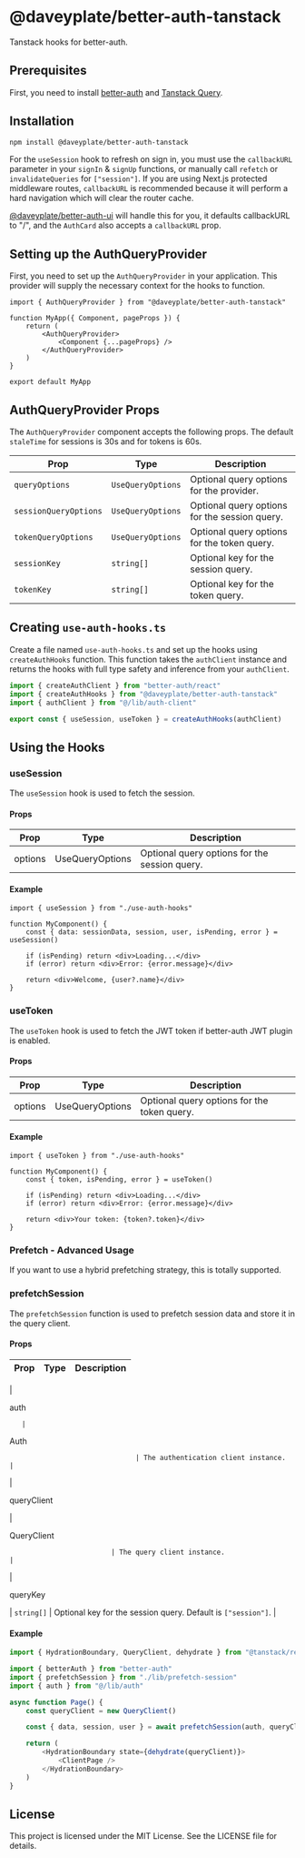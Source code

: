 # @daveyplate/better-auth-tanstack

Tanstack hooks for better-auth.

## Prerequisites

First, you need to install [better-auth](https://better-auth.com) and [Tanstack Query](https://tanstack.com/query).

## Installation

```sh
npm install @daveyplate/better-auth-tanstack
```

For the `useSession` hook to refresh on sign in, you must use the `callbackURL` parameter in your `signIn` & `signUp` functions, or manually call `refetch` or `invalidateQueries` for `["session"]`. If you are using Next.js protected middleware routes, `callbackURL` is recommended because it will perform a hard navigation which will clear the router cache.

[@daveyplate/better-auth-ui](https://github.com/daveyplate/better-auth-ui) will handle this for you, it defaults callbackURL to "/", and the `AuthCard` also accepts a `callbackURL` prop.

## Setting up the AuthQueryProvider

First, you need to set up the `AuthQueryProvider` in your application. This provider will supply the necessary context for the hooks to function.

```tsx
import { AuthQueryProvider } from "@daveyplate/better-auth-tanstack"

function MyApp({ Component, pageProps }) {
    return (
        <AuthQueryProvider>
            <Component {...pageProps} />
        </AuthQueryProvider>
    )
}

export default MyApp
```

## AuthQueryProvider Props

The `AuthQueryProvider` component accepts the following props. The default `staleTime` for sessions is 30s and for tokens is 60s.

| Prop                  | Type                                                                 | Description                                                                 |
|-----------------------|----------------------------------------------------------------------|-----------------------------------------------------------------------------|
| `queryOptions`        | `UseQueryOptions`                           | Optional query options for the provider.                                    |
| `sessionQueryOptions` | `UseQueryOptions`                           | Optional query options for the session query.                               |
| `tokenQueryOptions`   | `UseQueryOptions`                           | Optional query options for the token query.                                 |
| `sessionKey`          | `string[]`                                                           | Optional key for the session query.                                         |
| `tokenKey`            | `string[]`                                                           | Optional key for the token query.                                           |


## Creating `use-auth-hooks.ts`

Create a file named `use-auth-hooks.ts` and set up the hooks using `createAuthHooks` function. This function takes the `authClient` instance and returns the hooks with full type safety and inference from your `authClient`.

```ts
import { createAuthClient } from "better-auth/react"
import { createAuthHooks } from "@daveyplate/better-auth-tanstack"
import { authClient } from "@/lib/auth-client"

export const { useSession, useToken } = createAuthHooks(authClient)
```

## Using the Hooks

### useSession

The `useSession` hook is used to fetch the session.

#### Props

| Prop      | Type                                                                 | Description                                  |
|-----------|----------------------------------------------------------------------|----------------------------------------------|
| options   | UseQueryOptions | Optional query options for the session query.|

#### Example

```tsx
import { useSession } from "./use-auth-hooks"

function MyComponent() {
    const { data: sessionData, session, user, isPending, error } = useSession()

    if (isPending) return <div>Loading...</div>
    if (error) return <div>Error: {error.message}</div>

    return <div>Welcome, {user?.name}</div>
}
```

### useToken

The `useToken` hook is used to fetch the JWT token if better-auth JWT plugin is enabled.

#### Props

| Prop      | Type                                                                 | Description                                  |
|-----------|----------------------------------------------------------------------|----------------------------------------------|
| options   | UseQueryOptions | Optional query options for the token query.  |

#### Example

```tsx
import { useToken } from "./use-auth-hooks"

function MyComponent() {
    const { token, isPending, error } = useToken()

    if (isPending) return <div>Loading...</div>
    if (error) return <div>Error: {error.message}</div>

    return <div>Your token: {token?.token}</div>
}
```

### Prefetch - Advanced Usage
If you want to use a hybrid prefetching strategy, this is totally supported.

### prefetchSession

The `prefetchSession` function is used to prefetch session data and store it in the query client.

#### Props

| Prop         | Type                                      | Description                                      |
|--------------|-------------------------------------------|--------------------------------------------------|
| 

auth

       | 

Auth

                                   | The authentication client instance.              |
| 

queryClient

| 

QueryClient

                             | The query client instance.                       |
| 

queryKey

   | `string[]`                                | Optional key for the session query. Default is `["session"]`. |

#### Example

```ts
import { HydrationBoundary, QueryClient, dehydrate } from "@tanstack/react-query"

import { betterAuth } from "better-auth"
import { prefetchSession } from "./lib/prefetch-session"
import { auth } from "@/lib/auth"

async function Page() {
    const queryClient = new QueryClient()

    const { data, session, user } = await prefetchSession(auth, queryClient)

    return (
        <HydrationBoundary state={dehydrate(queryClient)}>
            <ClientPage />
        </HydrationBoundary>
    )
}
```

## License

This project is licensed under the MIT License. See the LICENSE file for details.